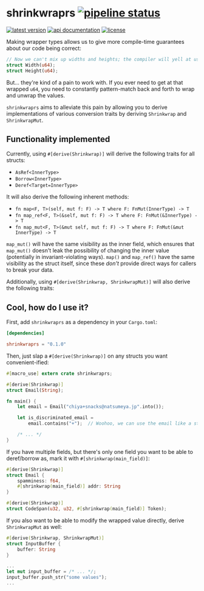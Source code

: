 # shrinkwraprs [![pipeline status](https://gitlab.com/williamyaoh/shrinkwraprs/badges/master/pipeline.svg)](https://gitlab.com/williamyaoh/shrinkwraprs/commits/master)

[![latest version](https://img.shields.io/crates/v/shrinkwraprs.svg)](https://crates.io/crates/shrinkwraprs)
[![api documentation](https://docs.rs/shrinkwraprs/badge.svg)](https://docs.rs/shrinkwraprs)
[![license](https://img.shields.io/badge/license-BSD--3-ff69b4.svg)](https://gitlab.com/williamyaoh/shrinkwraprs/blob/master/LICENSE)

Making wrapper types allows us to give more compile-time
guarantees about our code being correct:

```rust
// Now we can't mix up widths and heights; the compiler will yell at us!
struct Width(u64);
struct Height(u64);
```

But... they're kind of a pain to work with. If you ever need to get at
that wrapped `u64`, you need to constantly pattern-match back and forth
to wrap and unwrap the values.

`shrinkwraprs` aims to alleviate this pain by allowing you to derive
implementations of various conversion traits by deriving
`Shrinkwrap` and `ShrinkwrapMut`.

## Functionality implemented

Currently, using `#[derive(Shrinkwrap)]` will derive the following traits
for all structs:

* `AsRef<InnerType>`
* `Borrow<InnerType>`
* `Deref<Target=InnerType>`

It will also derive the following inherent methods:

* `fn map<F, T>(self, mut f: F) -> T where F: FnMut(InnerType) -> T`
* `fn map_ref<F, T>(&self, mut f: F) -> T where F: FnMut(&InnerType) -> T`
* `fn map_mut<F, T>(&mut self, mut f: F) -> T where F: FnMut(&mut InnerType) -> T`

`map_mut()` will have the same visibility as the inner field, which ensures
that `map_mut()` doesn't leak the possibility of changing the inner value
(potentially in invariant-violating ways). `map()` and `map_ref()` have the
same visibility as the struct itself, since these *don't* provide direct
ways for callers to break your data.

Additionally, using `#[derive(Shrinkwrap, ShrinkwrapMut)]` will also
derive the following traits:

## Cool, how do I use it?

First, add `shrinkwraprs` as a dependency in your `Cargo.toml`:

```toml
[dependencies]

shrinkwraprs = "0.1.0"
```

Then, just slap a `#[derive(Shrinkwrap)]` on any structs you want
convenient-ified:

```rust
#[macro_use] extern crate shrinkwraprs;

#[derive(Shrinkwrap)]
struct Email(String);

fn main() {
    let email = Email("chiya+snacks@natsumeya.jp".into());

    let is_discriminated_email =
        email.contains("+");  // Woohoo, we can use the email like a string!

    /* ... */
}
```

If you have multiple fields, but there's only one field you want to be able
to deref/borrow as, mark it with `#[shrinkwrap(main_field)]`:

```rust
#[derive(Shrinkwrap)]
struct Email {
    spamminess: f64,
    #[shrinkwrap(main_field)] addr: String
}

#[derive(Shrinkwrap)]
struct CodeSpan(u32, u32, #[shrinkwrap(main_field)] Token);
```

If you also want to be able to modify the wrapped value directly,
derive `ShrinkwrapMut` as well:

```rust
#[derive(Shrinkwrap, ShrinkwrapMut)]
struct InputBuffer {
    buffer: String
}

...
let mut input_buffer = /* ... */;
input_buffer.push_str("some values");
...
```
